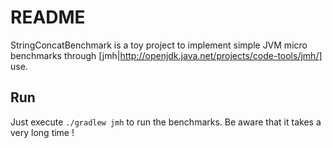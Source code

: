 # README

StringConcatBenchmark is a toy project to implement simple JVM micro benchmarks through [jmh|http://openjdk.java.net/projects/code-tools/jmh/] use.

## Run

Just execute `./gradlew jmh` to run the benchmarks. Be aware that it takes a very long time !
